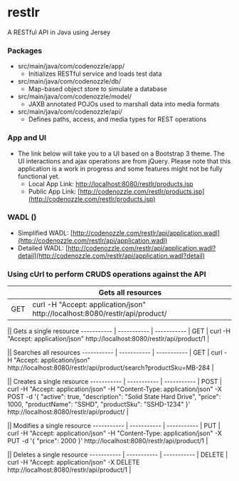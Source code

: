 # restlr
A RESTful API in Java using Jersey

### Packages
- src/main/java/com/codenozzle/app/
  - Initializes RESTful service and loads test data 
- src/main/java/com/codenozzle/db/
  - Map-based object store to simulate a database
- src/main/java/com/codenozzle/model/
  - JAXB annotated POJOs used to marshall data into media formats
- src/main/java/com/codenozzle/api/
  - Defines paths, access, and media types for REST operations

### App and UI
- The link below will take you to a UI based on a Bootstrap 3 theme. The UI interactions and ajax operations are from jQuery. Please note that this application is a work in progress and some features might not be fully functional yet.
  - Local App Link: [http://localhost:8080/restlr/products.jsp](http://localhost:8080/restlr/products.jsp)
  - Public App Link: [http://codenozzle.com/restlr/products.jsp](http://codenozzle.com/restlr/products.jsp)

### WADL ()
- Simplified WADL: [http://codenozzle.com/restlr/api/application.wadl](http://codenozzle.com/restlr/api/application.wadl)
- Detailed WADL: [http://codenozzle.com/restlr/api/application.wadl?detail](http://codenozzle.com/restlr/api/application.wadl?detail)

### Using cUrl to perform CRUDS operations against the API
|| Gets all resources
| ----------- | ----------- |
| GET | curl -H "Accept: application/json" http://localhost:8080/restlr/api/product/ |

|| Gets a single resource
----------- | ----------- | -----------
| GET | curl -H "Accept: application/json" http://localhost:8080/restlr/api/product/1 |

|| Searches all resources
----------- | ----------- | -----------
| GET | curl -H "Accept: application/json" http://localhost:8080/restlr/api/product/search?productSku=MB-284 |

|| Creates a single resource
----------- | ----------- | -----------
| POST | curl -H "Accept: application/json" -H "Content-Type: application/json" -X POST -d '{ "active": true, "description": "Solid State Hard Drive", "price": 1000, "productName": "SSHD", "productSku": "SSHD-1234" }' http://localhost:8080/restlr/api/product/ |

|| Modifies a single resource
----------- | ----------- | -----------
| PUT | curl -H "Accept: application/json" -H "Content-Type: application/json" -X PUT -d '{ "price": 2000 }' http://localhost:8080/restlr/api/product/1 |

|| Deletes a single resource
----------- | ----------- | -----------
| DELETE | curl -H "Accept: application/json" -X DELETE http://localhost:8080/restlr/api/product/1 |
